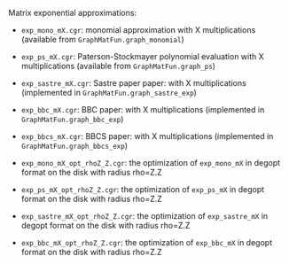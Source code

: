Matrix exponential approximations:

* `exp_mono_mX.cgr`: monomial approximation with X multiplications (available from `GraphMatFun.graph_monomial`)
* `exp_ps_mX.cgr`: Paterson-Stockmayer polynomial evaluation with X multiplications (available from `GraphMatFun.graph_ps`)
* `exp_sastre_mX.cgr`: Sastre paper paper: with X multiplications (implemented in `GraphMatFun.graph_sastre_exp`)
* `exp_bbc_mX.cgr`: BBC paper: with X multiplications (implemented in `GraphMatFun.graph_bbc_exp`)
* `exp_bbcs_mX.cgr`: BBCS paper: with X multiplications (implemented in `GraphMatFun.graph_bbcs_exp`)


* `exp_mono_mX_opt_rhoZ_Z.cgr`: the optimization of `exp_mono_mX` in degopt format on the disk with radius rho=Z.Z
* `exp_ps_mX_opt_rhoZ_Z.cgr`: the optimization of `exp_ps_mX` in degopt format on the disk with radius rho=Z.Z
* `exp_sastre_mX_opt_rhoZ_Z.cgr`: the optimization of `exp_sastre_mX` in degopt format on the disk with radius rho=Z.Z
* `exp_bbc_mX_opt_rhoZ_Z.cgr`: the optimization of `exp_bbc_mX` in degopt format on the disk with radius rho=Z.Z
